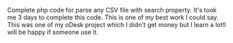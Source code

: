 Complete php code for parse any CSV file with search property. It's took me 3 days to complete this code. This is one of my best work I could say.
This was one of my oDesk project which I didn't get money but I learn a lot!I will be happy if someone use it.
